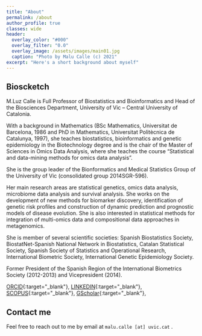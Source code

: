 ```yaml
---
title: "About"
permalink: /about
author_profile: true
classes: wide
header:
  overlay_color: "#000"
  overlay_filter: "0.0"
  overlay_image: /assets/images/main01.jpg
  caption: "Photo by Malu Calle (c) 2021"  
excerpt: "Here's a short background about myself"
---
```



## Bioscketch

M.Luz Calle is Full Professor of Biostatistics and Bioinformatics and Head of the Biosciences Department, University of Vic – Central University of Catalonia.

With a background in Mathematics (BSc Mathematics, Universitat de Barcelona, 1986 and PhD in Mathematics, Universitat Politècnica de Catalunya, 1997), she teaches biostatistics, bioinformatics and genetic epidemiology in the Biotechnology degree and is the chair of the Master of Sciences in Omics Data Analysis, where she teaches the course “Statistical and data-mining methods for omics data analysis”.

She is the group leader of the Bionformatics and Medical Statistics Group of the University of Vic (consolidated group 2014SGR-596).

Her main research areas are statistical genetics, omics data analysis, microbiome data analysis and survival analysis. She works on the development of new methods for biomarker discovery, identification of genetic risk profiles and construction of dynamic prediction and prognostic models of disease evolution. She is also interested in statistical methods for integration of multi-omics data and compositional data approaches in metagenomics.

She is member of several scientific societies: Spanish Biostatistics Society, BiostatNet-Spanish National Network in Biostatistics, Catalan Statistical Society, Spanish Society of Statistics and Operational Research, International Biometric Society, International Genetic Epidemiology Society.

Former President of the Spanish Region of the International Biometrics Society (2012-2013) and Vicepresident (2014).

[ORCID](http://orcid.org/0000-0001-9334-415X){:target="_blank"},
[LINKEDIN](https://www.linkedin.com/pub/m-luz-calle/42/392/932){:target="_blank"},
[SCOPUS](http://www.scopus.com/authid/detail.url?authorId=7003623814){:target="_blank"},
[GScholar](http://scholar.google.se/citations?user=3tLnyBQAAAAJ&amp;hl=en){:target="_blank"},


## Contact me
Feel free to reach out to me by email at `malu.calle [at] uvic.cat` .

